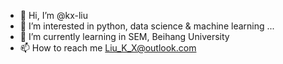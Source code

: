 - 👋 Hi, I’m @kx-liu
- 👀 I’m interested in python, data science & machine learning ...
- 🌱 I’m currently learning in SEM, Beihang University
- 📫 How to reach me Liu_K_X@outlook.com

<!---
kx-liu/kx-liu is a ✨ special ✨ repository because its `README.md` (this file) appears on your GitHub profile.
You can click the Preview link to take a look at your changes.
--->
